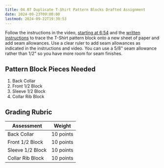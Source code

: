 ```yaml
---
title: 04.07 Duplicate T-Shirt Pattern Blocks Drafted Assignment
date: 2024-09-23T09:00:00
lastmod: 2024-09-22T19:39:53
---
```


Follow the instructions in the video, [starting at 6:54](https://youtu.be/quZHvzsZHwc&t=414) and the [written instructions]() to trace the T-Shirt pattern block onto a new sheet of paper and add seam allowances. Use a clear ruler to add seam allowances as indicated in the instructions and video. You can use a 5/8" seam allowance rather than 1/2" so you have more room for seam finishes.

## Pattern Block Pieces Needed

1. Back Collar
2. Front 1/2 Block
3. Sleeve 1/2 Block
4. Collar Rib Block

## Grading Rubric

<div class="responsive-table-markdown">

| Assessment       | Weight    |
| ---------------- | --------- |
| Back Collar      | 10 points |
| Front 1/2 Block  | 10 points |
| Sleeve 1/2 Block | 10 points |
| Collar Rib Block | 10 points |

</div>
